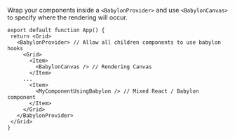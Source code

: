  Wrap your components inside a ```<BabylonProvider>``` and use ```<BabylonCanvas>``` to specify where the rendering will occur.

 ```tsx
 export default function App() {
  return <Grid>
    <BabylonProvider> // Allow all children components to use babylon hooks
      <Grid>
        <Item>
          <BabylonCanvas /> // Rendering Canvas
        </Item>
      ...
        <Item>
          <MyComponentUsingBabylon /> // Mixed React / Babylon component
        </Item>
      </Grid>
    </BabylonProvider>
  </Grid>
 }
```